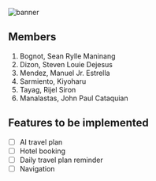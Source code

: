![banner](https://i.imgur.com/N5XSbbe.png)

## Members

1. Bognot, Sean Rylle Maninang
2. Dizon, Steven Louie Dejesus
3. Mendez, Manuel Jr. Estrella
4. Sarmiento, Kiyoharu
5. Tayag, Rijel Siron
6. Manalastas, John Paul Cataquian

## Features to be implemented

- [ ] AI travel plan
- [ ] Hotel booking
- [ ] Daily travel plan reminder
- [ ] Navigation
